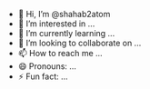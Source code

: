 - 👋 Hi, I’m @shahab2atom
- 👀 I’m interested in ...
- 🌱 I’m currently learning ...
- 💞️ I’m looking to collaborate on ...
- 📫 How to reach me ...
- 😄 Pronouns: ...
- ⚡ Fun fact: ...

<!---
shahab2atom/shahab2atom is a ✨ special ✨ repository because its `README.md` (this file) appears on your GitHub profile.
You can click the Preview link to take a look at your changes.
--->
